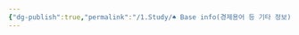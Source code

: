 ```yaml
---
{"dg-publish":true,"permalink":"/1.Study/♠ Base info(경제용어 등 기타 정보)/기타/계절,월/3월/","created":"2024-11-20T21:02:30.049+09:00","updated":"2025-06-03T20:07:22.418+09:00"}
---
```



